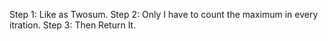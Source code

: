 Step 1: Like as Twosum.
Step 2: Only I have to count the maximum in every itration.
Step 3: Then Return It.
